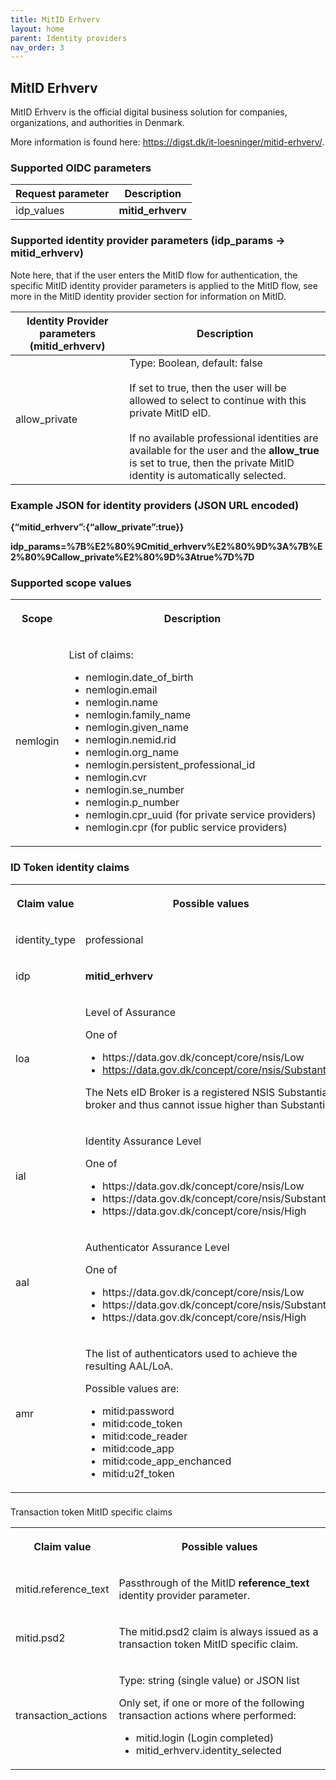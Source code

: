 ```yaml
---
title: MitID Erhverv
layout: home
parent: Identity providers
nav_order: 3
---
```


## MitID Erhverv

MitID Erhverv is the official digital business solution for companies, organizations, and authorities in Denmark.

More information is found here: <https://digst.dk/it-loesninger/mitid-erhverv/>.

### Supported OIDC parameters

| **Request parameter** | **Description** |
| --- | --- |
| idp_values | **mitid_erhverv** |

### Supported identity provider parameters (idp_params -> mitid_erhverv)

Note here, that if the user enters the MitID flow for authentication, the specific MitID identity provider parameters is applied to the MitID flow, see more in the MitID identity provider section for information on MitID.

| **Identity Provider parameters (mitid_erhverv)** | **Description** |
| --- | --- |
| allow_private | Type: Boolean, default: false<br><br>If set to true, then the user will be allowed to select to continue with this private MitID eID.<br><br>If no available professional identities are available for the user and the **allow_true** is set to true, then the private MitID identity is automatically selected. |

### Example JSON for identity providers (JSON URL encoded)

**{“mitid_erhverv”:{“allow_private”:true}}**

**idp_params=%7B%E2%80%9Cmitid_erhverv%E2%80%9D%3A%7B%E2%80%9Callow_private%E2%80%9D%3Atrue%7D%7D**

### Supported scope values

<table><tbody><tr><th><p><strong>Scope</strong></p></th><th><p><strong>Description</strong></p></th></tr><tr><td><p>nemlogin</p></td><td><p>List of claims:</p><ul><li>nemlogin.date_of_birth</li><li>nemlogin.email</li><li>nemlogin.name</li><li>nemlogin.family_name</li><li>nemlogin.given_name</li><li>nemlogin.nemid.rid</li><li>nemlogin.org_name</li><li>nemlogin.persistent_professional_id</li><li>nemlogin.cvr</li><li>nemlogin.se_number</li><li>nemlogin.p_number</li><li>nemlogin.cpr_uuid (for private service providers)</li><li>nemlogin.cpr (for public service providers)</li></ul></td></tr></tbody></table>

### ID Token identity claims

<table><tbody><tr><th><p><strong>Claim value</strong></p></th><th><p><strong>Possible values</strong></p></th></tr><tr><td><p>identity_type</p></td><td><p>professional</p></td></tr><tr><td><p>idp</p></td><td><p><strong>mitid_erhverv</strong></p></td></tr><tr><td><p>loa</p></td><td><p>Level of Assurance</p><p>One of</p><ul><li>https://data.gov.dk/concept/core/nsis/Low</li><li><a href="https://data.gov.dk/concept/core/nsis/Substantial">https://data.gov.dk/concept/core/nsis/Substantial</a></li></ul><p>The Nets eID Broker is a registered NSIS Substantial broker and thus cannot issue higher than Substantial.</p></td></tr><tr><td><p>ial</p></td><td><p>Identity Assurance Level</p><p>One of</p><ul><li>https://data.gov.dk/concept/core/nsis/Low</li><li>https://data.gov.dk/concept/core/nsis/Substantial</li><li>https://data.gov.dk/concept/core/nsis/High</li></ul></td></tr><tr><td><p>aal</p></td><td><p>Authenticator Assurance Level</p><p>One of</p><ul><li>https://data.gov.dk/concept/core/nsis/Low</li><li>https://data.gov.dk/concept/core/nsis/Substantial</li><li>https://data.gov.dk/concept/core/nsis/High</li></ul></td></tr><tr><td><p>amr</p></td><td><p>The list of authenticators used to achieve the resulting AAL/LoA.</p><p>Possible values are:</p><ul><li>mitid:password</li><li>mitid:code_token</li><li>mitid:code_reader</li><li>mitid:code_app</li><li>mitid:code_app_enchanced</li><li>mitid:u2f_token</li></ul></td></tr></tbody></table>

###

Transaction token MitID specific claims

<table><tbody><tr><th><p><strong>Claim value</strong></p></th><th><p><strong>Possible values</strong></p></th></tr><tr><td><p>mitid.reference_text</p></td><td><p>Passthrough of the MitID <strong>reference_text</strong> identity provider parameter.</p></td></tr><tr><td><p>mitid.psd2</p></td><td><p>The mitid.psd2 claim is always issued as a transaction token MitID specific claim.</p></td></tr><tr><td><p>transaction_actions</p></td><td><p>Type: string (single value) or JSON list</p><p>Only set, if one or more of the following transaction actions where performed:</p><ul><li>mitid.login (Login completed)</li><li>mitid_erhverv.identity_selected</li></ul></td></tr></tbody></table>
